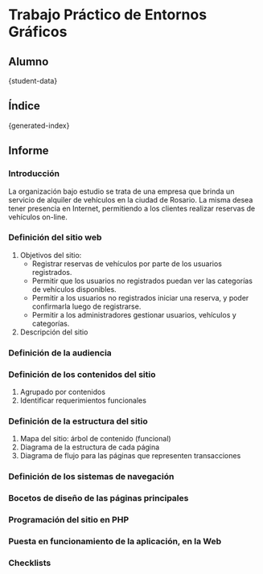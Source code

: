 # Trabajo Práctico de Entornos Gráficos

## Alumno
{student-data}

## Índice
{generated-index}

## Informe

### Introducción
La organización bajo estudio se trata de una empresa que brinda un servicio de
alquiler de vehículos en la ciudad de Rosario. La misma desea tener presencia en Internet, permitiendo a los clientes realizar reservas de vehículos on-line.

### Definición del sitio web
1. Objetivos del sitio:
   * Registrar reservas de vehículos por parte de los usuarios registrados.
   * Permitir que los usuarios no registrados puedan ver las categorías de vehículos disponibles.
   * Permitir a los usuarios no registrados iniciar una reserva, y poder confirmarla luego de registrarse.
   * Permitir a los administradores gestionar usuarios, vehículos y categorías.
1. Descripción del sitio

### Definición de la audiencia

### Definición de los contenidos del sitio
1. Agrupado por contenidos
1. Identificar requerimientos funcionales

### Definición de la estructura del sitio
1. Mapa del sitio: árbol de contenido (funcional)
1. Diagrama de la estructura de cada página
1. Diagrama de flujo para las páginas que representen transacciones

### Definición de los sistemas de navegación

### Bocetos de diseño de las páginas principales

### Programación del sitio en PHP

### Puesta en funcionamiento de la aplicación, en la Web

### Checklists
